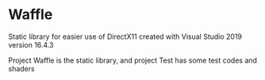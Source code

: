 # Waffle
Static library for easier use of DirectX11 created with Visual Studio 2019 version 16.4.3

Project Waffle is the static library, and project Test has some test codes and shaders
